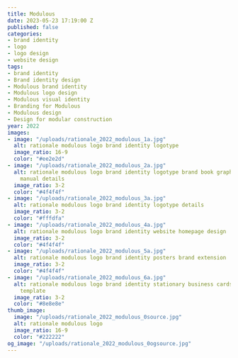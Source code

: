 ```yaml
---
title: Modulous
date: 2023-05-23 17:19:00 Z
published: false
categories:
- brand identity
- logo
- logo design
- website design
tags:
- brand identity
- Brand identity design
- Modulous brand identity
- Modulous logo design
- Modulous visual identity
- Branding for Modulous
- Modulous design
- Design for modular construction
year: 2022
images:
- image: "/uploads/rationale_2022_modulous_1a.jpg"
  alt: rationale modulous logo brand identity logotype
  image_ratio: 16-9
  color: "#ee2e2d"
- image: "/uploads/rationale_2022_modulous_2a.jpg"
  alt: rationale modulous logo brand identity logotype brand book graphic standards
    manual details
  image_ratio: 3-2
  color: "#4f4f4f"
- image: "/uploads/rationale_2022_modulous_3a.jpg"
  alt: rationale modulous logo brand identity logotype details
  image_ratio: 3-2
  color: "#fffdfa"
- image: "/uploads/rationale_2022_modulous_4a.jpg"
  alt: rationale modulous logo brand identity website homepage design
  image_ratio: 3-2
  color: "#4f4f4f"
- image: "/uploads/rationale_2022_modulous_5a.jpg"
  alt: rationale modulous logo brand identity posters brand extension
  image_ratio: 3-2
  color: "#4f4f4f"
- image: "/uploads/rationale_2022_modulous_6a.jpg"
  alt: rationale modulous logo brand identity stationary business cards letterhead
    template
  image_ratio: 3-2
  color: "#8e8e8e"
thumb_image:
  image: "/uploads/rationale_2022_modulous_0source.jpg"
  alt: rationale modulous logo
  image_ratio: 16-9
  color: "#222222"
og_image: "/uploads/rationale_2022_modulous_0ogsource.jpg"
---
```


